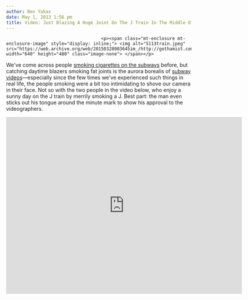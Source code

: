 ```yaml
---
author: Ben Yakas
date: May 1, 2013 1:56 pm
title: Video: Just Blazing A Huge Joint On The J Train In The Middle Of The Day
---
```


	
										<p><span class="mt-enclosure mt-enclosure-image" style="display: inline;"> <img alt="5113train.jpeg" src="https://web.archive.org/web/20150328003645im_/http://gothamist.com/attachments/byakas/5113train.jpeg" width="640" height="480" class="image-none"> </span></p>

<p>We&apos;ve come across people <a href="https://web.archive.org/web/20150328003645/http://gothamist.com/2012/04/30/video_smoking_spitting_on_the_7_tra.php">smoking cigarettes on the subways</a> before, but catching daytime blazers smoking fat joints is the aurora borealis of <a href="https://web.archive.org/web/20150328003645/http://gothamist.com/tags/subwayvideo">subway videos</a>&#x2014;especially since the few times we&apos;ve experienced such things in real life, the people smoking were a bit too intimidating to shove our camera in their face. Not so with the two people in the video below, who enjoy a sunny day on the J train by merrily smoking a J. Best part: the man even sticks out his tongue around the minute mark to show his approval to the videographers.</p>

<p><iframe width="640" height="480" src="https://web.archive.org/web/20150328003645if_/http://www.youtube.com/embed/vj14Ke2OKT8" frameborder="0" allowfullscreen></iframe></p>					
										
									
				